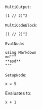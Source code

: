 `MultiOutput`:

```@example
(1 // 2)^2
```

`MultiCodeBlock`:

```@repl
(1 // 2)^2
```

`EvalNode`:

```@eval
using Markdown
md"""
**asd**
"""
```

`SetupNode`:

```@setup foo
x = 5
```

Evaluates to:

```@example foo
x + 1
```
